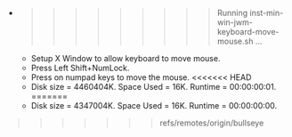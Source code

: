 * >>>>>>>>> Running inst-min-win-jwm-keyboard-move-mouse.sh ...
  * Setup X Window to allow keyboard to move mouse.
  * Press Left Shift+NumLock.
  * Press on numpad keys to move the mouse.
<<<<<<< HEAD
  * Disk size = 4460404K. Space Used = 16K. Runtime = 00:00:00:01.
=======
  * Disk size = 4347004K. Space Used = 16K. Runtime = 00:00:00:00.
>>>>>>> refs/remotes/origin/bullseye
